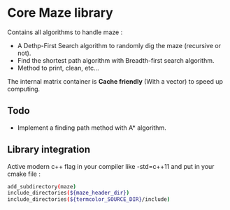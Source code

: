 # Core Maze library

Contains all algorithms to handle maze :

- A Dethp-First Search algorithm to randomly dig the maze (recursive or not).
- Find the shortest path algorithm with Breadth-first search algorithm.
- Method to print, clean, etc...

The internal matrix container is **Cache friendly** (With a vector) to speed up computing.

## Todo

- Implement a finding path method with A* algorithm.

## Library integration

Active modern c++ flag in your compiler like -std=c++11 and put in your cmake file :

```bash
add_subdirectory(maze)
include_directories(${maze_header_dir})
include_directories(${termcolor_SOURCE_DIR}/include)
```

